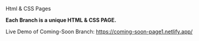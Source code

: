 Html & CSS Pages

**Each Branch is a unique HTML & CSS PAGE.**

Live Demo of Coming-Soon Branch: https://coming-soon-page1.netlify.app/
